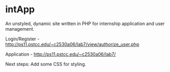 intApp
======

An unstyled, dynamic site written in PHP for internship application and user management.

Login/Register - http://ps11.pstcc.edu/~c2530a06/lab7/view/authorize_user.php

Application - http://ps11.pstcc.edu/~c2530a06/lab7/

Next steps: Add some CSS for styling.
